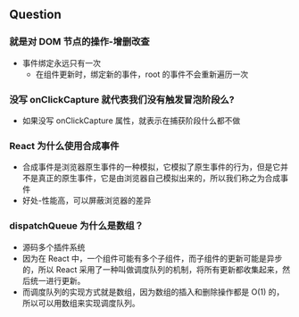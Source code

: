 ## Question

### 就是对 DOM 节点的操作-增删改查

- 事件绑定永远只有一次
  - 在组件更新时，绑定新的事件，root 的事件不会重新遍历一次

### 没写 onClickCapture 就代表我们没有触发冒泡阶段么?

- 如果没写 onClickCapture 属性，就表示在捕获阶段什么都不做

### React 为什么使用合成事件

- 合成事件是浏览器原生事件的一种模拟，它模拟了原生事件的行为，但是它并不是真正的原生事件，它是由浏览器自己模拟出来的，所以我们称之为合成事件
- 好处-性能高，可以屏蔽浏览器的差异

### dispatchQueue 为什么是数组？

- 源码多个插件系统
- 因为在 React 中，一个组件可能有多个子组件，而子组件的更新可能是异步的，所以 React 采用了一种叫做调度队列的机制，将所有更新都收集起来，然后统一进行更新。
- 而调度队列的实现方式就是数组，因为数组的插入和删除操作都是 O(1) 的，所以可以用数组来实现调度队列。
